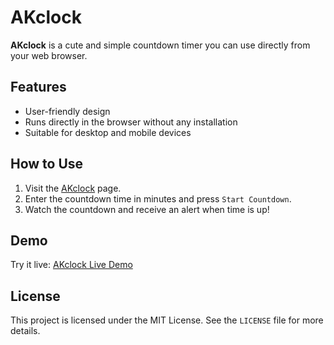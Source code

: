 # AKclock

**AKclock** is a cute and simple countdown timer you can use directly from your web browser.

## Features
- User-friendly design
- Runs directly in the browser without any installation
- Suitable for desktop and mobile devices

## How to Use
1. Visit the [AKclock](https://<AikoChanKp>.github.io/AKclock) page.
2. Enter the countdown time in minutes and press `Start Countdown`.
3. Watch the countdown and receive an alert when time is up!

## Demo
Try it live: [AKclock Live Demo](https://<AikoChanKp>.github.io/AKclock)

## License
This project is licensed under the MIT License. See the `LICENSE` file for more details.
